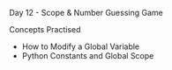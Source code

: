 Day 12 - Scope & Number Guessing Game

Concepts Practised

- How to Modify a Global Variable
- Python Constants and Global Scope
